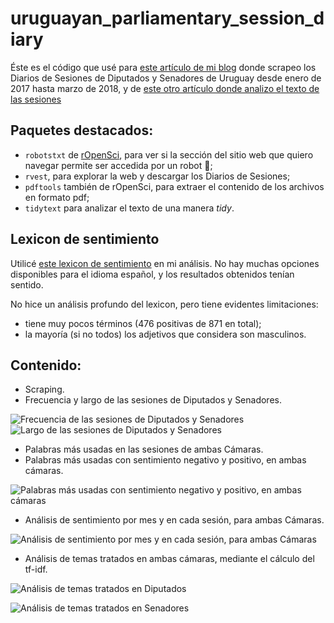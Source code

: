 # uruguayan_parliamentary_session_diary

Éste es el código que usé para [este artículo de mi blog](https://d4tagirl.com/2018/04/scrapeando-las-sesiones-parlamentarias-de-uruguay) donde scrapeo los Diarios de Sesiones de Diputados y Senadores de Uruguay desde enero de 2017 hasta marzo de 2018, y de [este otro artículo donde analizo el texto de las sesiones](https://d4tagirl.com/2018/04/de-qu%C3%A9-se-habl%C3%B3-en-el-parlamento-uruguayo-desde-2017)

## Paquetes destacados:

  * `robotstxt` de [rOpenSci](https://ropensci.org/), para ver si la sección del sitio web que quiero navegar permite ser accedida por un robot 🤖;
  * `rvest`, para explorar la web y descargar los Diarios de Sesiones;
  * `pdftools` también de rOpenSci, para extraer el contenido de los archivos en formato pdf;
  * `tidytext` para analizar el texto de una manera _tidy_.

## Lexicon de sentimiento

Utilicé [este lexicon de sentimiento](http://web.eecs.umich.edu/~mihalcea/downloads/SpanishSentimentLexicons.tar.gz) en mi análisis. No hay muchas opciones disponibles para el idioma español, y los resultados obtenidos tenían sentido. 

No hice un análisis profundo del lexicon, pero tiene evidentes limitaciones:
  * tiene muy pocos términos (476 positivas de 871 en total);
  * la mayoría (si no todos) los adjetivos que considera son masculinos.
  
## Contenido:

  * Scraping.
  * Frecuencia y largo de las sesiones de Diputados y Senadores.

![Frecuencia de las sesiones de Diputados y Senadores](https://github.com/d4tagirl/uruguayan_parliamentary_session_diary/blob/master/images/histograma-1.png)
![Largo de las sesiones de Diputados y Senadores](https://github.com/d4tagirl/uruguayan_parliamentary_session_diary/blob/master/images/unnamed-chunk-1-1.png)

  * Palabras más usadas en las sesiones de ambas Cámaras.
  * Palabras más usadas con sentimiento negativo y positivo, en ambas cámaras.

![Palabras más usadas con sentimiento negativo y positivo, en ambas cámaras](https://github.com/d4tagirl/uruguayan_parliamentary_session_diary/blob/master/images/unnamed-chunk-4-1.png) 
 
  * Análisis de sentimiento por mes y en cada sesión, para ambas Cámaras.
 
![Análisis de sentimiento por mes y en cada sesión, para ambas Cámaras](https://github.com/d4tagirl/uruguayan_parliamentary_session_diary/blob/master/images/unnamed-chunk-6-1.png) 

  * Análisis de temas tratados en ambas cámaras, mediante el cálculo del tf-idf.
  
![Análisis de temas tratados en Diputados](https://github.com/d4tagirl/uruguayan_parliamentary_session_diary/blob/master/images/unnamed-chunk-13-1.png)   

![Análisis de temas tratados en Senadores](https://github.com/d4tagirl/uruguayan_parliamentary_session_diary/blob/master/images/unnamed-chunk-14-1.png)  


